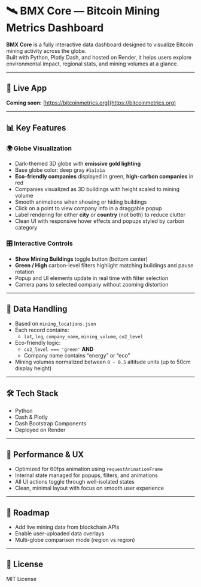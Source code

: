 # 🛰️ BMX Core — Bitcoin Mining Metrics Dashboard

**BMX Core** is a fully interactive data dashboard designed to visualize Bitcoin mining activity across the globe.  
Built with Python, Plotly Dash, and hosted on Render, it helps users explore environmental impact, regional stats, and mining volumes at a glance.

---

## 🔗 Live App

**Coming soon:** [https://bitcoinmetrics.org](https://bitcoinmetrics.org)

---

## 📊 Key Features

### 🌍 Globe Visualization

- Dark-themed 3D globe with **emissive gold lighting**
- Base globe color: deep gray `#1a1a1a`
- **Eco-friendly companies** displayed in green, **high-carbon companies** in red
- Companies visualized as 3D buildings with height scaled to mining volume
- Smooth animations when showing or hiding buildings
- Click on a point to view company info in a draggable popup
- Label rendering for either **city** or **country** (not both) to reduce clutter
- Clean UI with responsive hover effects and popups styled by carbon category

### 🎛 Interactive Controls

- **Show Mining Buildings** toggle button (bottom center)
- **Green / High** carbon-level filters highlight matching buildings and pause rotation
- Popup and UI elements update in real time with filter selection
- Camera pans to selected company without zooming distortion

---

## 📁 Data Handling

- Based on `mining_locations.json`  
- Each record contains:
  - `lat`, `lng`, `company_name`, `mining_volume`, `co2_level`
- Eco-friendly logic:
  - `co2_level === 'green'` **AND**
  - Company name contains “energy” or “eco”
- Mining volumes normalized between `0 - 0.5` altitude units (up to 50cm display height)

---

## 🛠️ Tech Stack

- Python
- Dash & Plotly
- Dash Bootstrap Components
- Deployed on Render

---

## 🚀 Performance & UX

- Optimized for 60fps animation using `requestAnimationFrame`
- Internal state managed for popups, filters, and animations
- All UI actions toggle through well-isolated states
- Clean, minimal layout with focus on smooth user experience

---

## 📌 Roadmap

- Add live mining data from blockchain APIs
- Enable user-uploaded data overlays
- Multi-globe comparison mode (region vs region)

---

## 📜 License

MIT License
